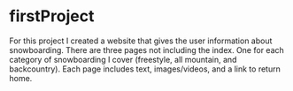 # firstProject
For this project I created a website that gives the user information about snowboarding. 
There are three pages not including the index. One for each category of snowboarding I cover (freestyle, all mountain, and backcountry). 
Each page includes text, images/videos, and a link to return home.
